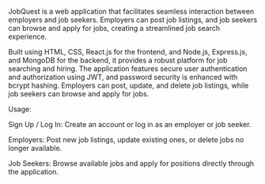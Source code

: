 JobQuest is a web application that facilitates seamless interaction between employers and job seekers. Employers can post job listings, and job seekers can browse and apply for jobs, creating a streamlined job search experience.

Built using HTML, CSS, React.js for the frontend, and Node.js, Express.js, and MongoDB for the backend, it provides a robust platform for job searching and hiring. The application features secure user authentication and authorization using JWT, and password security is enhanced with bcrypt hashing. Employers can post, update, and delete job listings, while job seekers can browse and apply for jobs.


Usage:

Sign Up / Log In: Create an account or log in as an employer or job seeker.

Employers: Post new job listings, update existing ones, or delete jobs no longer available.

Job Seekers: Browse available jobs and apply for positions directly through the application.
